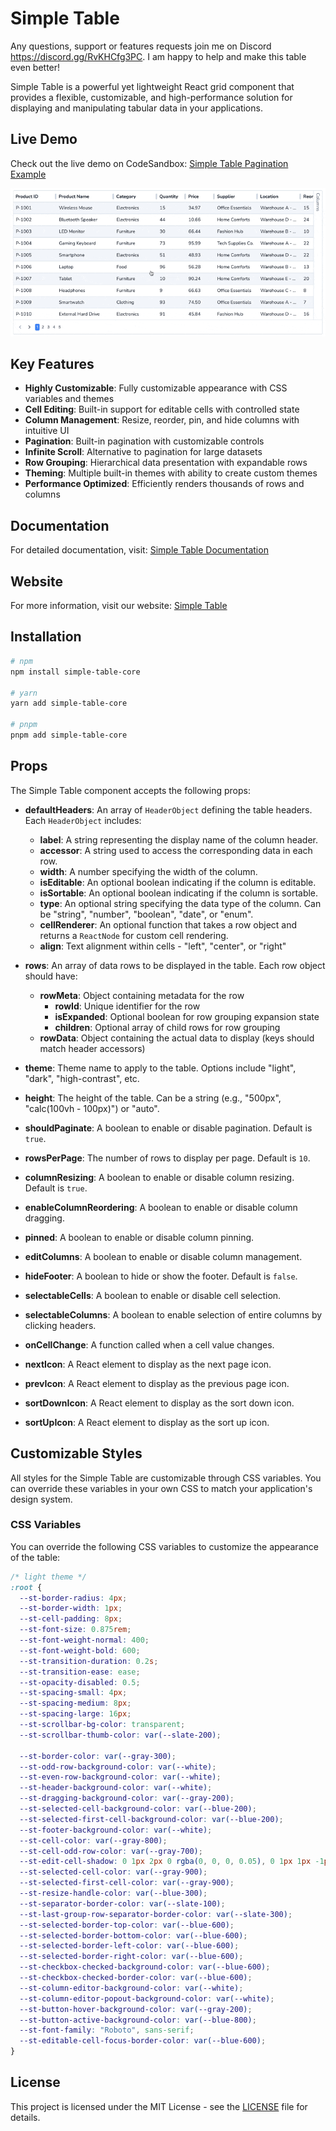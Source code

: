 # Simple Table

Any questions, support or features requests join me on Discord <a href="https://discord.gg/RvKHCfg3PC" target="_blank" rel="noopener noreferrer">https://discord.gg/RvKHCfg3PC</a>. I am happy to help and make this table even better!

Simple Table is a powerful yet lightweight React grid component that provides a flexible, customizable, and high-performance solution for displaying and manipulating tabular data in your applications.

## Live Demo

Check out the live demo on CodeSandbox: <a href="https://codesandbox.io/p/sandbox/simple-table-pagination-example-rdjm5d?file=%2Fsrc%2FApp.tsx%3A33%2C24" target="_blank" rel="noopener noreferrer">Simple Table Pagination Example</a>

<div align="center">
    <a href="https://github.com/petera2c/simple-table-marketing/blob/main/src/assets/simple-table-demo-fast.gif?raw=true" target="_blank" rel="noopener noreferrer">
        <img src="https://github.com/petera2c/simple-table-marketing/blob/main/src/assets/simple-table-demo-fast.gif?raw=true" alt="Simple Table Demo" />
    </a>
</div>

## Key Features

- **Highly Customizable**: Fully customizable appearance with CSS variables and themes
- **Cell Editing**: Built-in support for editable cells with controlled state
- **Column Management**: Resize, reorder, pin, and hide columns with intuitive UI
- **Pagination**: Built-in pagination with customizable controls
- **Infinite Scroll**: Alternative to pagination for large datasets
- **Row Grouping**: Hierarchical data presentation with expandable rows
- **Theming**: Multiple built-in themes with ability to create custom themes
- **Performance Optimized**: Efficiently renders thousands of rows and columns

## Documentation

For detailed documentation, visit: [Simple Table Documentation](https://docs.simple-table.com/)

## Website

For more information, visit our website: [Simple Table](https://www.simple-table.com/)

## Installation

```bash
# npm
npm install simple-table-core

# yarn
yarn add simple-table-core

# pnpm
pnpm add simple-table-core
```

## Props

The Simple Table component accepts the following props:

- **defaultHeaders**: An array of `HeaderObject` defining the table headers. Each `HeaderObject` includes:

  - **label**: A string representing the display name of the column header.
  - **accessor**: A string used to access the corresponding data in each row.
  - **width**: A number specifying the width of the column.
  - **isEditable**: An optional boolean indicating if the column is editable.
  - **isSortable**: An optional boolean indicating if the column is sortable.
  - **type**: An optional string specifying the data type of the column. Can be "string", "number", "boolean", "date", or "enum".
  - **cellRenderer**: An optional function that takes a row object and returns a `ReactNode` for custom cell rendering.
  - **align**: Text alignment within cells - "left", "center", or "right"

- **rows**: An array of data rows to be displayed in the table. Each row object should have:

  - **rowMeta**: Object containing metadata for the row
    - **rowId**: Unique identifier for the row
    - **isExpanded**: Optional boolean for row grouping expansion state
    - **children**: Optional array of child rows for row grouping
  - **rowData**: Object containing the actual data to display (keys should match header accessors)

- **theme**: Theme name to apply to the table. Options include "light", "dark", "high-contrast", etc.
- **height**: The height of the table. Can be a string (e.g., "500px", "calc(100vh - 100px)") or "auto".
- **shouldPaginate**: A boolean to enable or disable pagination. Default is `true`.
- **rowsPerPage**: The number of rows to display per page. Default is `10`.
- **columnResizing**: A boolean to enable or disable column resizing. Default is `true`.
- **enableColumnReordering**: A boolean to enable or disable column dragging.
- **pinned**: A boolean to enable or disable column pinning.
- **editColumns**: A boolean to enable or disable column management.
- **hideFooter**: A boolean to hide or show the footer. Default is `false`.
- **selectableCells**: A boolean to enable or disable cell selection.
- **selectableColumns**: A boolean to enable selection of entire columns by clicking headers.
- **onCellChange**: A function called when a cell value changes.
- **nextIcon**: A React element to display as the next page icon.
- **prevIcon**: A React element to display as the previous page icon.
- **sortDownIcon**: A React element to display as the sort down icon.
- **sortUpIcon**: A React element to display as the sort up icon.

## Customizable Styles

All styles for the Simple Table are customizable through CSS variables. You can override these variables in your own CSS to match your application's design system.

### CSS Variables

You can override the following CSS variables to customize the appearance of the table:

```css
/* light theme */
:root {
  --st-border-radius: 4px;
  --st-border-width: 1px;
  --st-cell-padding: 8px;
  --st-font-size: 0.875rem;
  --st-font-weight-normal: 400;
  --st-font-weight-bold: 600;
  --st-transition-duration: 0.2s;
  --st-transition-ease: ease;
  --st-opacity-disabled: 0.5;
  --st-spacing-small: 4px;
  --st-spacing-medium: 8px;
  --st-spacing-large: 16px;
  --st-scrollbar-bg-color: transparent;
  --st-scrollbar-thumb-color: var(--slate-200);

  --st-border-color: var(--gray-300);
  --st-odd-row-background-color: var(--white);
  --st-even-row-background-color: var(--white);
  --st-header-background-color: var(--white);
  --st-dragging-background-color: var(--gray-200);
  --st-selected-cell-background-color: var(--blue-200);
  --st-selected-first-cell-background-color: var(--blue-200);
  --st-footer-background-color: var(--white);
  --st-cell-color: var(--gray-800);
  --st-cell-odd-row-color: var(--gray-700);
  --st-edit-cell-shadow: 0 1px 2px 0 rgba(0, 0, 0, 0.05), 0 1px 1px -1px rgba(0, 0, 0, 0.05);
  --st-selected-cell-color: var(--gray-900);
  --st-selected-first-cell-color: var(--gray-900);
  --st-resize-handle-color: var(--blue-300);
  --st-separator-border-color: var(--slate-100);
  --st-last-group-row-separator-border-color: var(--slate-300);
  --st-selected-border-top-color: var(--blue-600);
  --st-selected-border-bottom-color: var(--blue-600);
  --st-selected-border-left-color: var(--blue-600);
  --st-selected-border-right-color: var(--blue-600);
  --st-checkbox-checked-background-color: var(--blue-600);
  --st-checkbox-checked-border-color: var(--blue-600);
  --st-column-editor-background-color: var(--white);
  --st-column-editor-popout-background-color: var(--white);
  --st-button-hover-background-color: var(--gray-200);
  --st-button-active-background-color: var(--blue-800);
  --st-font-family: "Roboto", sans-serif;
  --st-editable-cell-focus-border-color: var(--blue-600);
}
```

## License

This project is licensed under the MIT License - see the [LICENSE](LICENSE) file for details.
